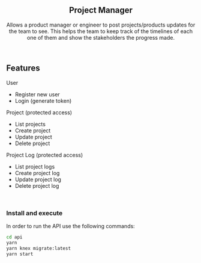 
<br />
<p align="center">
  <h2 align="center">Project Manager</h2>

  <p align="center">
    Allows a product manager or engineer to post projects/products updates for the team to see. This helps the team to keep track of the timelines of each one of them and show the stakeholders the progress made.
  </p>
</p>

<br />

## Features
User
- Register new user
- Login (generate token)

Project (protected access)
- List projects
- Create project
- Update project
- Delete project

Project Log (protected access)
- List project logs
- Create project log
- Update project log
- Delete project log

<br />

### Install and execute
In order to run the API use the following commands:
```bash
cd api
yarn
yarn knex migrate:latest
yarn start
```
